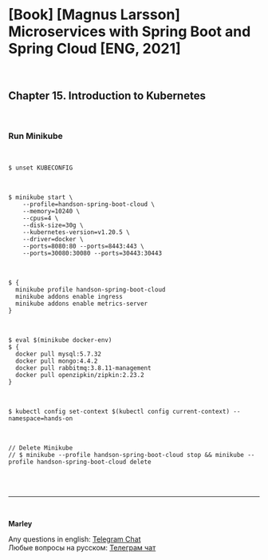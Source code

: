 # [Book] [Magnus Larsson] Microservices with Spring Boot and Spring Cloud [ENG, 2021]

<br/>

## Chapter 15. Introduction to Kubernetes

<br/>

### Run Minikube

<br/>

```
$ unset KUBECONFIG
```

<br/>

```
$ minikube start \
    --profile=handson-spring-boot-cloud \
    --memory=10240 \
    --cpus=4 \
    --disk-size=30g \
    --kubernetes-version=v1.20.5 \
    --driver=docker \
    --ports=8080:80 --ports=8443:443 \
    --ports=30080:30080 --ports=30443:30443
```

<br/>

```
$ {
  minikube profile handson-spring-boot-cloud
  minikube addons enable ingress
  minikube addons enable metrics-server
}
```

<br/>

```
$ eval $(minikube docker-env)
$ { 
  docker pull mysql:5.7.32
  docker pull mongo:4.4.2
  docker pull rabbitmq:3.8.11-management
  docker pull openzipkin/zipkin:2.23.2
}
```


<br/>

```
$ kubectl config set-context $(kubectl config current-context) --namespace=hands-on
```

<br/>

```
// Delete Minikube
// $ minikube --profile handson-spring-boot-cloud stop && minikube --profile handson-spring-boot-cloud delete
```

<br/><br/>

---

<br/>

**Marley**

Any questions in english: <a href="https://javadev.org/chat/">Telegram Chat</a>  
Любые вопросы на русском: <a href="https://javadev.ru/chat/">Телеграм чат</a>